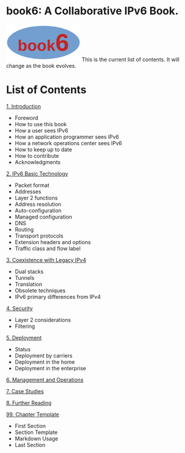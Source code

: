 # book6: A Collaborative IPv6 Book.
<img src="./book6logo.png" width="200px" height="auto"/>
This is the current list of contents. It will change as the book evolves.

# List of Contents

[1. Introduction](1.%20Introduction%20and%20Foreword/1.%20Introduction%20and%20Foreword.md)
* Foreword
* How to use this book
* How a user sees IPv6
* How an application programmer sees IPv6
* How a network operations center sees IPv6
* How to keep up to date
* How to contribute
* Acknowledgments
 

[2. IPv6 Basic Technology](2.%20IPv6%20Basic%20Technology/2.%20IPv6%20Basic%20Technology.md)
* Packet format
* Addresses
* Layer 2 functions
* Address resolution
* Auto-configuration
* Managed configuration
* DNS
* Routing
* Transport protocols
* Extension headers and options
* Traffic class and flow label

[3. Coexistence with Legacy IPv4](3.%20Coexistence%20with%20Legacy%20IPv4/3.%20Coexistence%20with%20Legacy%20IPv4.md)
* Dual stacks
* Tunnels
* Translation
* Obsolete techniques
* IPv6 primary differences from IPv4

[4. Security](4.%20Security/4.%20Security.md)
* Layer 2 considerations
* Filtering

[5. Deployment](5.%20Deployment/5.%20Deployment.md)
* Status
* Deployment by carriers
* Deployment in the home
* Deployment in the enterprise

[6. Management and Operations](6.%20Management%20and%20Operations/6.%20Management%20and%20Operations.md)

[7. Case Studies](7.%20Case%20Studies/7.%20Case%20Studies.md)

[8. Further Reading](8.%20Further%20Reading/8.%20Further%20Reading.md)

[99. Chapter Template](99.%20Chapter%20Template/99.%20Chapter%20Template.md)
* First Section
* Section Template
* Markdown Usage
* Last Section
